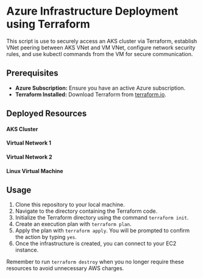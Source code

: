 # Azure Infrastructure Deployment using Terraform

This script is use to securely access an AKS cluster via Terraform, establish VNet peering between AKS VNet and VM VNet, configure network security rules, and use kubectl commands from the VM for secure communication.

## Prerequisites

- **Azure Subscription:** Ensure you have an active Azure subscription.
- **Terraform Installed:** Download Terraform from [terraform.io](https://www.terraform.io/downloads.html).

## Deployed Resources

#### AKS Cluster

#### Virtual Network 1

#### Virtual Network 2

#### Linux Virtual Machine

## Usage

1. Clone this repository to your local machine.
2. Navigate to the directory containing the Terraform code.
3. Initialize the Terraform directory using the command `terraform init`.
4. Create an execution plan with `terraform plan`.
5. Apply the plan with `terraform apply`. You will be prompted to confirm the action by typing `yes`.
6. Once the infrastructure is created, you can connect to your EC2 instance.

Remember to run `terraform destroy` when you no longer require these resources to avoid unnecessary AWS charges.
